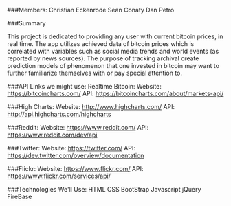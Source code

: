 ###Members: 
Christian Eckenrode
Sean Conaty
Dan Petro

###Summary

This project is dedicated to providing any user with current bitcoin prices, in real time. The app utilizes achieved data of bitcoin prices which is correlated with variables such as social media trends and world events (as reported by news sources). The purpose of tracking archival  create prediction models of phenomenon that one invested in bitcoin may want to further familiarize themselves with or pay special attention to. 

###API Links we might use:
   Realtime Bitcoin: 
   Website: https://bitcoincharts.com/
   API:        https://bitcoincharts.com/about/markets-api/

###High Charts:
   Website: http://www.highcharts.com/
   API:        http://api.highcharts.com/highcharts

###Reddit:
   Website: https://www.reddit.com/
   API:        https://www.reddit.com/dev/api

###Twitter:
   Website: https://twitter.com/
   API:        https://dev.twitter.com/overview/documentation

###Flickr:
     Website: https://www.flickr.com/
     API: https://www.flickr.com/services/api/

###Technologies We'll Use:
   HTML
   CSS
   BootStrap
   Javascript
   jQuery
   FireBase
